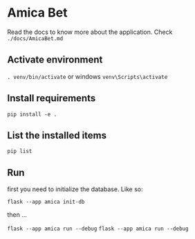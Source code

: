 # Amica Bet

Read the docs to know more about the application. Check `./docs/AmicaBet.md`

## Activate environment

`. venv/bin/activate` or windows `venv\Scripts\activate`

## Install requirements

`pip install -e .`

## List the installed items

`pip list`

## Run

first you need to initialize the database. Like so:

`flask --app amica init-db`

then ...

`flask --app amica run --debug`
`flask --app amica run --debug`
